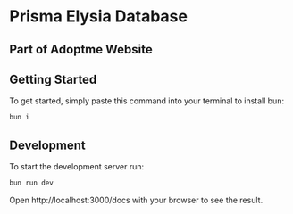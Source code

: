 # Prisma Elysia Database
## Part of Adoptme Website

## Getting Started
To get started, simply paste this command into your terminal to install bun:
```bash
bun i
```

## Development
To start the development server run:
```bash
bun run dev
```

Open http://localhost:3000/docs with your browser to see the result.
